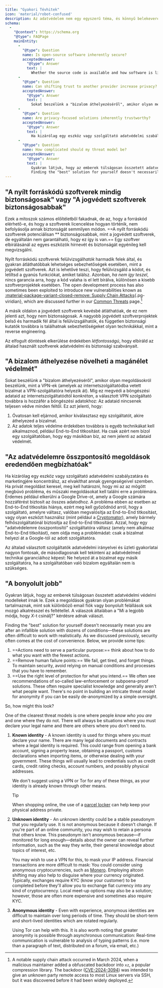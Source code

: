 ```yaml
---
title: "Gyakori Tévhitek"
icon: 'material/robot-confused'
description: Az adatvédelem nem egy egyszerű téma, és könnyű belekeveredni marketinges állításokba és egyéb dezinformációkba.
schema:
  - 
    "@context": https://schema.org
    "@type": FAQPage
    mainEntity:
      - 
        "@type": Question
        name: Is open-source software inherently secure?
        acceptedAnswer:
          "@type": Answer
          text: |
            Whether the source code is available and how software is licensed does not inherently affect its security in any way. Open-source software has the potential to be more secure than proprietary software, but there is absolutely no guarantee this is the case. When you evaluate software, you should look at the reputation and security of each tool on an individual basis.
      - 
        "@type": Question
        name: Can shifting trust to another provider increase privacy?
        acceptedAnswer:
          "@type": Answer
          text: |
            Sokat beszélünk a "bizalom áthelyezéséről", amikor olyan megoldásokról beszélünk, mint a VPN-ek (amelyek az internetszolgáltatódba vetett bizalmat a VPN-szolgáltatóra helyezik át). While this protects your browsing data from your ISP specifically, the VPN provider you choose still has access to your browsing data: Your data isn't completely secured from all parties.
      - 
        "@type": Question
        name: Are privacy-focused solutions inherently trustworthy?
        acceptedAnswer:
          "@type": Answer
          text: |
            Ha kizárólag egy eszköz vagy szolgáltató adatvédelmi szabályzatára és marketingjére koncentrálsz, az elvakíthat annak gyengeségeivel szemben. Ha privát megoldást keresel, meg kell határozni, hogy mi az az mögött megbúvó probléma, és műszaki megoldásokat kell találni erre a problémára. Érdemes például elkerülni a Google Drive-ot, amely a Google számára hozzáférést biztosít az összes adatodhoz. The underlying problem in this case is lack of E2EE, so you should make sure that the provider you switch to actually implements E2EE, or use a tool (like Cryptomator) which provides E2EE on any cloud provider. Azzal, hogy egy "adatvédelemre összpontosító" szolgáltatóra váltasz (amely nem alkalmaz End-to-End titkoítást), nem oldja meg a problémádat: csak a bizalmat helyezi át a Google-tól az adott szolgáltatóra.
      - 
        "@type": Question
        name: How complicated should my threat model be?
        acceptedAnswer:
          "@type": Answer
          text: |
            Gyakran látjuk, hogy az emberek túlságosan összetett adatvédelmi védelmi modelleket írnak le. Ezek a megoldások gyakran olyan problémákat tartalmaznak, mint sok különböző email fiók vagy bonyolult felállások sok mozgó alkatrésszel és feltétellel. The replies are usually answers to "What is the best way to do X?"
            Finding the "best" solution for yourself doesn't necessarily mean you are after an infallible solution with dozens of conditions—these solutions are often difficult to work with realistically. As we discussed previously, security often comes at the cost of convenience.
---
```


## "A nyílt forráskódú szoftverek mindig biztonságosak" vagy "A jogvédett szoftverek biztonságosabbak"

Ezek a mítoszok számos előítéletből fakadnak, de az, hogy a forráskód elérhető-e, és hogy a szoftverek licencelése hogyan történik, nem befolyásolja annak biztonságát semmilyen módon. ==A nyílt forráskódú szoftverek potenciálisan ** biztonságosabbak, mint a jogvédett szoftverek, de egyáltalán nem garantálható, hogy ez így is van.== Egy szoftver elbírálásánál az egyes eszközök hírnevét és biztonságát egyénileg kell megvizsgálni.

Nyílt forráskódú szoftverek felülvizsgál*hatók* harmadik felek által, és gyakran átláthatóbbak lehetséges sebezhetőségek esetében, mint a jogvédett szoftverek. Azt is lehetővé teszi, hogy felülvizsgáld a kódot, és letiltsd a gyanús funkciókat, amiket találsz. Azonban, *ha nem így teszel*, nincs garancia arra, hogy a kód valaha is el lett bírálva, különösen a kisebb szoftverprojektek esetében. The open development process has also sometimes been exploited to introduce new vulnerabilities known as [:material-package-variant-closed-remove: Supply Chain Attacks](common-threats.md#attacks-against-certain-organizations ""){.pg-viridian}, which are discussed further in our [Common Threats](common-threats.md) page.[^1]

A másik oldalon a jogvédett szoftverek kevésbé átláthatóak, de ez nem jelenti azt, hogy nem biztonságosak. A nagyobb jogvédett szoftverprojektek belső és harmadik fél által is felülvizsgálhatók, és független biztonsági kutatók továbbra is találhatnak sebezhetőségeket olyan technikákkal, mint a reverse engineering.

Az elfogult döntések elkerülése érdekében *létfontosságú*, hogy elbíráld az általad használt szoftverek adatvédelmi és biztonsági szabványait.

## "A bizalom áthelyezése növelheti a magánélet védelmét"

Sokat beszélünk a "bizalom áthelyezéséről", amikor olyan megoldásokról beszélünk, mint a VPN-ek (amelyek az internetszolgáltatódba vetett bizalmat a VPN-szolgáltatóra helyezik át). Míg ez megvédi a böngészési adataid az internetszolgáltatódtól *konkrétan*, a választott VPN szolgáltató továbbra is hozzáfér a böngészési adatokhoz: Az adataid nincsenek teljesen védve minden féltől. Ez azt jelenti, hogy:

1. Óvatosan kell eljárnod, amikor kiválasztasz egy szolgáltatót, akire áthelyezed a bizalmat.
2. Az adatok teljes védelme érdekében továbbra is egyéb technikákat kell alkalmaznod, például End-to-End titkosítást. Ha csak azért nem bízol egy szolgáltatóban, hogy egy másikban bíz, az nem jelenti az adataid védelmét.

## "Az adatvédelemre összpontosító megoldások eredendően megbízhatóak"

Ha kizárólag egy eszköz vagy szolgáltató adatvédelmi szabályzatára és marketingjére koncentrálsz, az elvakíthat annak gyengeségeivel szemben. Ha privát megoldást keresel, meg kell határozni, hogy mi az az mögött megbúvó probléma, és műszaki megoldásokat kell találni erre a problémára. Érdemes például elkerülni a Google Drive-ot, amely a Google számára hozzáférést biztosít az összes adatodhoz. A probléma ebben az esetben az End-to-End titkosítás hiánya, ezért meg kell győződnöd arról, hogy a szolgáltató, amelyre váltasz, valóban megvalósítja az End-to-End titkosítást, vagy olyan eszközt használsz (mint például a [Cryptomator](../encryption.md#cryptomator-cloud)), amely bármely felhőszolgáltatónál biztosítja az End-to-End titkosítást. Azzal, hogy egy "adatvédelemre összpontosító" szolgáltatóra váltasz (amely nem alkalmaz End-to-End titkoítást), nem oldja meg a problémádat: csak a bizalmat helyezi át a Google-tól az adott szolgáltatóra.

Az általad választott szolgáltatók adatvédelmi irányelvei és üzleti gyakorlatai nagyon fontosak, de másodlagosnak kell tekinteni az adatvédelmed technikai garanciáihoz képest: Ne helyezd át a bizalmat egy másik szolgáltatóra, ha a szolgáltatóban való bizalom egyáltalán nem is szükséges.

## "A bonyolult jobb"

Gyakran látjuk, hogy az emberek túlságosan összetett adatvédelmi védelmi modelleket írnak le. Ezek a megoldások gyakran olyan problémákat tartalmaznak, mint sok különböző email fiók vagy bonyolult felállások sok mozgó alkatrésszel és feltétellel. A válaszok általában a "Mi a legjobb módja, hogy *X*-t csinálj?" kérdésre adnak választ.

Finding the "best" solution for yourself doesn't necessarily mean you are after an infallible solution with dozens of conditions—these solutions are often difficult to work with realistically. As we discussed previously, security often comes at the cost of convenience. Below, we provide some tips:

1. ==Actions need to serve a particular purpose:== think about how to do what you want with the fewest actions.
2. ==Remove human failure points:== We fail, get tired, and forget things. To maintain security, avoid relying on manual conditions and processes that you have to remember.
3. ==Use the right level of protection for what you intend.== We often see recommendations of so-called law-enforcement or subpoena-proof solutions. These often require specialist knowledge and generally aren't what people want. There's no point in building an intricate threat model for anonymity if you can be easily de-anonymized by a simple oversight.

So, how might this look?

One of the clearest threat models is one where people *know who you are* and one where they do not. There will always be situations where you must declare your legal name and there are others where you don't need to.

1. **Known identity** - A known identity is used for things where you must declare your name. There are many legal documents and contracts where a legal identity is required. This could range from opening a bank account, signing a property lease, obtaining a passport, customs declarations when importing items, or otherwise dealing with your government. These things will usually lead to credentials such as credit cards, credit rating checks, account numbers, and possibly physical addresses.

    We don't suggest using a VPN or Tor for any of these things, as your identity is already known through other means.

    <div class="admonition tip" markdown>
    <p class="admonition-title">Tip</p>

    When shopping online, the use of a [parcel locker](https://en.wikipedia.org/wiki/Parcel_locker) can help keep your physical address private.

    </div>

2. **Unknown identity** - An unknown identity could be a stable pseudonym that you regularly use. It is not anonymous because it doesn't change. If you're part of an online community, you may wish to retain a persona that others know. This pseudonym isn't anonymous because—if monitored for long enough—details about the owner can reveal further information, such as the way they write, their general knowledge about topics of interest, etc.

    You may wish to use a VPN for this, to mask your IP address. Financial transactions are more difficult to mask: You could consider using anonymous cryptocurrencies, such as [Monero](../cryptocurrency.md#monero). Employing altcoin shifting may also help to disguise where your currency originated. Typically, exchanges require KYC (know your customer) to be completed before they'll allow you to exchange fiat currency into any kind of cryptocurrency. Local meet-up options may also be a solution; however, those are often more expensive and sometimes also require KYC.

3. **Anonymous identity** - Even with experience, anonymous identities are difficult to maintain over long periods of time. They should be short-term and short-lived identities which are rotated regularly.

    Using Tor can help with this. It is also worth noting that greater anonymity is possible through asynchronous communication: Real-time communication is vulnerable to analysis of typing patterns (i.e. more than a paragraph of text, distributed on a forum, via email, etc.)

[^1]: A notable supply chain attack occurred in March 2024, when a malicious maintainer added a obfuscated backdoor into `xz`, a popular compression library. The backdoor ([CVE-2024-3094](https://cve.org/CVERecord?id=CVE-2024-3094)) was intended to give an unknown party remote access to most Linux servers via SSH, but it was discovered before it had been widely deployed.
